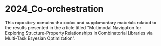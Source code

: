 # 2024_Co-orchestration

This repository contains the codes and supplementary materials related to the results presented in the article titled "Multimodal Navigation for Exploring Structure-Property Relationships in Combinatorial Libraries via Multi-Task Bayesian Optimization".
